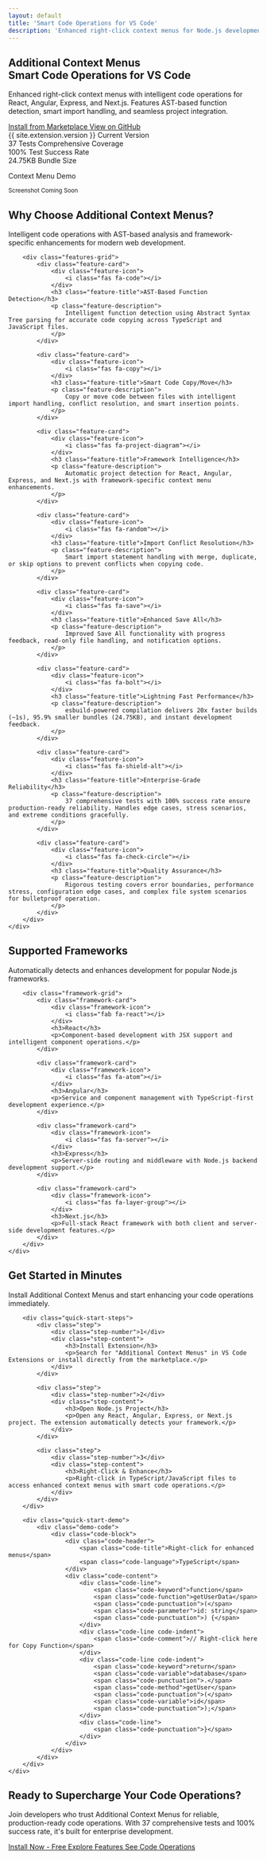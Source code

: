 ```yaml
---
layout: default
title: 'Smart Code Operations for VS Code'
description: 'Enhanced right-click context menus for Node.js development with intelligent code operations for React, Angular, Express, Next.js, TypeScript, and JavaScript projects.'
---
```


<!-- Hero Section -->
<section class="hero">
    <div class="container">
        <div class="hero-content">
            <div class="hero-text">
                <h1 class="hero-title">
                    <span class="hero-accent">Additional Context Menus</span>
                    <br>Smart Code Operations for VS Code
                </h1>
                <p class="hero-description">
                    Enhanced right-click context menus with intelligent code operations for React, Angular, Express, and Next.js. 
                    Features AST-based function detection, smart import handling, and seamless project integration.
                </p>
                <div class="hero-buttons">
                    <a href="{{ site.extension.marketplace_url }}" class="btn btn-primary" target="_blank">
                        <i class="fas fa-download"></i>
                        Install from Marketplace
                    </a>
                    <a href="{{ site.extension.github_url }}" class="btn btn-secondary" target="_blank">
                        <i class="fab fa-github"></i>
                        View on GitHub
                    </a>
                </div>
                <div class="hero-stats">
                    <div class="stat">
                        <span class="stat-number">{{ site.extension.version }}</span>
                        <span class="stat-label">Current Version</span>
                    </div>
                    <div class="stat">
                        <span class="stat-number">37 Tests</span>
                        <span class="stat-label">Comprehensive Coverage</span>
                    </div>
                    <div class="stat">
                        <span class="stat-number">100%</span>
                        <span class="stat-label">Test Success Rate</span>
                    </div>
                    <div class="stat">
                        <span class="stat-number">24.75KB</span>
                        <span class="stat-label">Bundle Size</span>
                    </div>
                </div>
            </div>
            <div class="hero-image">
                <div class="hero-demo">
                    <div class="demo-placeholder">
                        <i class="fas fa-mouse-pointer"></i>
                        <p>Context Menu Demo</p>
                        <small>Screenshot Coming Soon</small>
                    </div>
                </div>
            </div>
        </div>
    </div>
</section>

<!-- Features Section -->
<section class="features">
    <div class="container">
        <div class="section-header">
            <h2 class="section-title">Why Choose Additional Context Menus?</h2>
            <p class="section-description">
                Intelligent code operations with AST-based analysis and framework-specific enhancements for modern web development.
            </p>
        </div>
        
        <div class="features-grid">
            <div class="feature-card">
                <div class="feature-icon">
                    <i class="fas fa-code"></i>
                </div>
                <h3 class="feature-title">AST-Based Function Detection</h3>
                <p class="feature-description">
                    Intelligent function detection using Abstract Syntax Tree parsing for accurate code copying across TypeScript and JavaScript files.
                </p>
            </div>
            
            <div class="feature-card">
                <div class="feature-icon">
                    <i class="fas fa-copy"></i>
                </div>
                <h3 class="feature-title">Smart Code Copy/Move</h3>
                <p class="feature-description">
                    Copy or move code between files with intelligent import handling, conflict resolution, and smart insertion points.
                </p>
            </div>
            
            <div class="feature-card">
                <div class="feature-icon">
                    <i class="fas fa-project-diagram"></i>
                </div>
                <h3 class="feature-title">Framework Intelligence</h3>
                <p class="feature-description">
                    Automatic project detection for React, Angular, Express, and Next.js with framework-specific context menu enhancements.
                </p>
            </div>
            
            <div class="feature-card">
                <div class="feature-icon">
                    <i class="fas fa-random"></i>
                </div>
                <h3 class="feature-title">Import Conflict Resolution</h3>
                <p class="feature-description">
                    Smart import statement handling with merge, duplicate, or skip options to prevent conflicts when copying code.
                </p>
            </div>
            
            <div class="feature-card">
                <div class="feature-icon">
                    <i class="fas fa-save"></i>
                </div>
                <h3 class="feature-title">Enhanced Save All</h3>
                <p class="feature-description">
                    Improved Save All functionality with progress feedback, read-only file handling, and notification options.
                </p>
            </div>
            
            <div class="feature-card">
                <div class="feature-icon">
                    <i class="fas fa-bolt"></i>
                </div>
                <h3 class="feature-title">Lightning Fast Performance</h3>
                <p class="feature-description">
                    esbuild-powered compilation delivers 20x faster builds (~1s), 95.9% smaller bundles (24.75KB), and instant development feedback.
                </p>
            </div>

            <div class="feature-card">
                <div class="feature-icon">
                    <i class="fas fa-shield-alt"></i>
                </div>
                <h3 class="feature-title">Enterprise-Grade Reliability</h3>
                <p class="feature-description">
                    37 comprehensive tests with 100% success rate ensure production-ready reliability. Handles edge cases, stress scenarios, and extreme conditions gracefully.
                </p>
            </div>

            <div class="feature-card">
                <div class="feature-icon">
                    <i class="fas fa-check-circle"></i>
                </div>
                <h3 class="feature-title">Quality Assurance</h3>
                <p class="feature-description">
                    Rigorous testing covers error boundaries, performance stress, configuration edge cases, and complex file system scenarios for bulletproof operation.
                </p>
            </div>
        </div>
    </div>
</section>

<!-- Framework Support Section -->
<section class="frameworks">
    <div class="container">
        <div class="section-header">
            <h2 class="section-title">Supported Frameworks</h2>
            <p class="section-description">
                Automatically detects and enhances development for popular Node.js frameworks.
            </p>
        </div>
        
        <div class="framework-grid">
            <div class="framework-card">
                <div class="framework-icon">
                    <i class="fab fa-react"></i>
                </div>
                <h3>React</h3>
                <p>Component-based development with JSX support and intelligent component operations.</p>
            </div>
            
            <div class="framework-card">
                <div class="framework-icon">
                    <i class="fas fa-atom"></i>
                </div>
                <h3>Angular</h3>
                <p>Service and component management with TypeScript-first development experience.</p>
            </div>
            
            <div class="framework-card">
                <div class="framework-icon">
                    <i class="fas fa-server"></i>
                </div>
                <h3>Express</h3>
                <p>Server-side routing and middleware with Node.js backend development support.</p>
            </div>
            
            <div class="framework-card">
                <div class="framework-icon">
                    <i class="fas fa-layer-group"></i>
                </div>
                <h3>Next.js</h3>
                <p>Full-stack React framework with both client and server-side development features.</p>
            </div>
        </div>
    </div>
</section>

<!-- Quick Start Section -->
<section class="quick-start">
    <div class="container">
        <div class="section-header">
            <h2 class="section-title">Get Started in Minutes</h2>
            <p class="section-description">
                Install Additional Context Menus and start enhancing your code operations immediately.
            </p>
        </div>
        
        <div class="quick-start-steps">
            <div class="step">
                <div class="step-number">1</div>
                <div class="step-content">
                    <h3>Install Extension</h3>
                    <p>Search for "Additional Context Menus" in VS Code Extensions or install directly from the marketplace.</p>
                </div>
            </div>
            
            <div class="step">
                <div class="step-number">2</div>
                <div class="step-content">
                    <h3>Open Node.js Project</h3>
                    <p>Open any React, Angular, Express, or Next.js project. The extension automatically detects your framework.</p>
                </div>
            </div>
            
            <div class="step">
                <div class="step-number">3</div>
                <div class="step-content">
                    <h3>Right-Click & Enhance</h3>
                    <p>Right-click in TypeScript/JavaScript files to access enhanced context menus with smart code operations.</p>
                </div>
            </div>
        </div>
        
        <div class="quick-start-demo">
            <div class="demo-code">
                <div class="code-block">
                    <div class="code-header">
                        <span class="code-title">Right-click for enhanced menus</span>
                        <span class="code-language">TypeScript</span>
                    </div>
                    <div class="code-content">
                        <div class="code-line">
                            <span class="code-keyword">function</span> 
                            <span class="code-function">getUserData</span>
                            <span class="code-punctuation">(</span>
                            <span class="code-parameter">id: string</span>
                            <span class="code-punctuation">) {</span>
                        </div>
                        <div class="code-line code-indent">
                            <span class="code-comment">// Right-click here for Copy Function</span>
                        </div>
                        <div class="code-line code-indent">
                            <span class="code-keyword">return</span> 
                            <span class="code-variable">database</span>
                            <span class="code-punctuation">.</span>
                            <span class="code-method">getUser</span>
                            <span class="code-punctuation">(</span>
                            <span class="code-variable">id</span>
                            <span class="code-punctuation">);</span>
                        </div>
                        <div class="code-line">
                            <span class="code-punctuation">}</span>
                        </div>
                    </div>
                </div>
            </div>
        </div>
    </div>
</section>

<!-- CTA Section -->
<section class="cta">
    <div class="container">
        <div class="cta-content">
            <h2 class="cta-title">Ready to Supercharge Your Code Operations?</h2>
            <p class="cta-description">
                Join developers who trust Additional Context Menus for reliable, production-ready code operations. With 37 comprehensive tests and 100% success rate, it's built for enterprise development.
            </p>
            <div class="cta-buttons">
                <a href="{{ site.extension.marketplace_url }}" class="btn btn-primary btn-large" target="_blank">
                    <i class="fas fa-download"></i>
                    Install Now - Free
                </a>
                <a href="{{ site.baseurl }}/features" class="btn btn-secondary btn-large">
                    <i class="fas fa-code"></i>
                    Explore Features
                </a>
                <a href="{{ site.baseurl }}/code-operations" class="btn btn-tertiary btn-large">
                    <i class="fas fa-copy"></i>
                    See Code Operations
                </a>
            </div>
        </div>
    </div>
</section>
